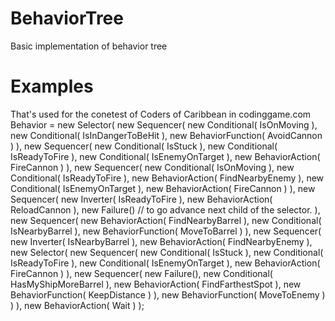 # BehaviorTree
Basic implementation of behavior tree

# Examples
  That's used for the conetest of Coders of Caribbean in codinggame.com
  Behavior = new Selector(
      new Sequencer(
          new Conditional( IsOnMoving ),
          new Conditional( IsInDangerToBeHit ),
          new BehaviorFunction( AvoidCannon )
      ),
      new Sequencer(
          new Conditional( IsStuck ),
          new Conditional( IsReadyToFire ),
          new Conditional( IsEnemyOnTarget ),
          new BehaviorAction( FireCannon )
      ),
      new Sequencer(
          new Conditional( IsOnMoving ),
          new Conditional( IsReadyToFire ),
          new BehaviorAction( FindNearbyEnemy ),
          new Conditional( IsEnemyOnTarget ),
          new BehaviorAction( FireCannon )
      ),
      new Sequencer(
          new Inverter( IsReadyToFire ),
          new BehaviorAction( ReloadCannon ),
          new Failure()   // to go advance next child of the selector.
      ),
      new Sequencer(
          new BehaviorAction( FindNearbyBarrel ),
          new Conditional( IsNearbyBarrel ),
          new BehaviorFunction( MoveToBarrel )
      ),
      new Sequencer(
          new Inverter( IsNearbyBarrel ),
          new BehaviorAction( FindNearbyEnemy ),
          new Selector(
              new Sequencer(
                  new Conditional( IsStuck ),
                  new Conditional( IsReadyToFire ),
                  new Conditional( IsEnemyOnTarget ),
                  new BehaviorAction( FireCannon )
              ),
              new Sequencer(
                  new Failure(),
                  new Conditional( HasMyShipMoreBarrel ),
                  new BehaviorAction( FindFarthestSpot ),
                  new BehaviorFunction( KeepDistance )
              ),
              new BehaviorFunction( MoveToEnemy )
          )
      ),
      new BehaviorAction( Wait )
    );
